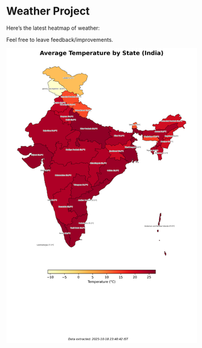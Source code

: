 # Weather Project

Here’s the latest heatmap of weather:

Feel free to leave feedback/improvements.

![India Heatmap](docs/assets/india_heatmap.png?v=F3D824)
